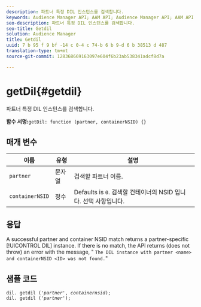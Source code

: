 ```yaml
---
description: 파트너 특정 DIL 인스턴스를 검색합니다.
keywords: Audience Manager API; AAM API; Audience Manager API; AAM API
seo-description: 파트너 특정 DIL 인스턴스를 검색합니다.
seo-title: Getdil
solution: Audience Manager
title: Getdil
uuid: 7 b 95 f 9 bf -14 c 0-4 c 74-b 6 b 9-d 6 b 38513 d 487
translation-type: tm+mt
source-git-commit: 128368669163097e604f6b23ab538341adcf8d7a

---
```



# getDil{#getdil}

파트너 특정 DIL 인스턴스를 검색합니다.

**함수 서명:**`getDil: function (partner, containerNSID) {}`

<!-- r_dil_get_dil.xml -->

## 매개 변수

| 이름 | 유형 | 설명 |
|---|---|---|
| `partner` | 문자열 | 검색할 파트너 이름. |
| `containerNSID` | 정수 | Defaults is `0`. 검색할 컨테이너의 NSID 입니다. 선택 사항입니다. |

## 응답

A successful partner and container NSID match returns a partner-specific [!UICONTROL DIL] instance. If there is no match, the API returns (does not throw) an error with the message, " `The DIL instance with partner <name> and containerNSID <ID> was not found.`"

## 샘플 코드

<pre class="java"><code>dil. getdil ('<i>partner</i>', <i>containernsid</i>); 
dil. getdil ('<i>partner</i>');</code>
</pre>
